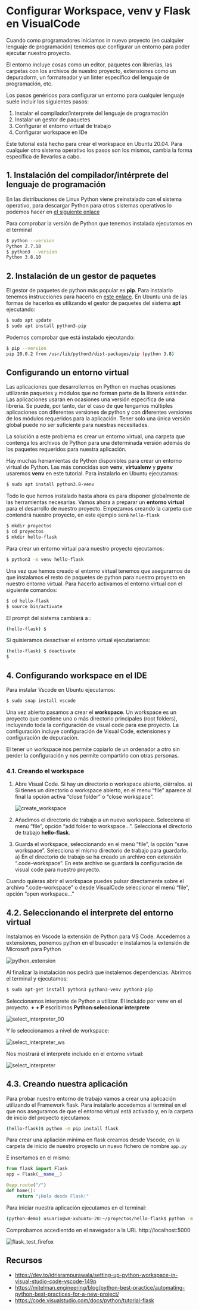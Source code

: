 # Configurar Workspace, venv y Flask en VisualCode

Cuando como programadores iniciamos in nuevo proyecto (en cualquier lenguaje de programación) tenemos que configurar un entorno para poder ejecutar nuestro proyecto.

El entorno incluye cosas como un editor, paquetes con librerías, las carpetas con los archivos de nuestro proyecto, extensiones como un depuradorm, un formateador y un linter específico del lenguaje de programación, etc.

Los pasos genéricos para configurar un entorno para cualquier lenguaje suele incluir los siguientes pasos:

1. Instalar el compilador/interprete del lenguaje de programación
2. Instalar un gestor de paquetes
3. Configurar el entorno virtual de trabajo
4. Configurar workspace en IDe

Este tutorial está hecho para crear el workspace en Ubuntu 20.04. Para cualquier otro sistema operativo los pasos son los mismos, cambia la forma específica de llevarlos a cabo.

## 1. Instalación del compilador/intérprete del lenguaje de programación

En las distribuciones de Linux Python viene preinstalado con el sistema operativo, para descargar Python para otros sistemas operativos lo podemos hacer en [el siguiente enlace](https://www.python.org/downloads/)

Para comprobar la versión de Python que tenemos instalada ejecutamos en el terminal

```bash
$ python --version
Python 2.7.18
$ python3 --version
Python 3.8.10
```

## 2. Instalación de un gestor de paquetes

El gestor de paquetes de python más popular es **pip**. Para instalarlo tenemos instrucciones para hacerlo en [este enlace](https://pip.pypa.io/en/stable/installation/). En Ubuntu una de las formas de hacerlos es utilizando el gestor de paquetes del sistema **apt** ejecutando:

```bash
$ sudo apt update
$ sudo apt install python3-pip
```

Podemos comprobar que está instalado ejecutando:

```bash
$ pip --version
pip 20.0.2 from /usr/lib/python3/dist-packages/pip (python 3.8)
```

## Configurando un entorno virtual

Las aplicaciones que desarrollemos en Python en muchas ocasiones utilizarán paquetes y módulos que no forman parte de la librería estándar. Las aplicaciones usarán en ocasiones una versión específica de una librería. Se puede, por tanto, dar el caso de que tengamos múltiples aplicaciones con diferentes versiones de python y con diferentes versiones de los módulos requeridos para la aplicación. Tener solo una única versión global puede no ser suficiente para nuestras necesitades.

La solución a este problema es crear un entorno virtual, una carpeta que contenga los archivos de Python para una determinada versión además de los paquetes requeridos para nuestra aplicación.

Hay muchas herramientas de Python disponibles para crear un entorno virtual de Python. Las más conocidas son **venv**, **virtualenv** y **pyenv** usaremos **venv** en este tutorial. Para instalarlo en Ubuntu ejecutamos:

```bash
$ sudo apt install python3.8-venv
```

Todo lo que hemos instalado hasta ahora es para disponer globalmente de las herramientas necesarias. Vamos ahora a preparar un **entorno virtual** para el desarrollo de nuestro proyecto. Empezamos creando la carpeta que contendrá nuestro proyecto, en este ejemplo será `hello-flask` 

```bash
$ mkdir proyectos
$ cd proyectos
$ mkdir hello-flask

```

Para crear un entorno virtual para nuestro proyecto ejecutamos:

```bash
$ python3 -m venv hello-flask
```

Una vez que hemos creado el entorno virtual tenemos que asegurarnos de que instalamos el resto de paquetes de python para nuestro proyecto en nuestro entorno virtual. Para hacerlo activamos el entorno virtual con el siguiente comandos:

```bash
$ cd hello-flask
$ source bin/activate
```
El prompt del sistema cambiará a :
```bash
(hello-flask) $ 
```
Si quisieramos desactivar el entorno virtual ejecutaríamos:

```bash
(hello-flask) $ deactivate
$
```

## 4. Configurando workspace en el IDE

Para instalar Vscode en Ubuntu ejecutamos:

```bash
$ sudo snap install vscode
```

Una vez abierto pasamos a crear el **workspace**. Un workspace es un proyecto que contiene uno o más directorio principales (root folders), incluyendo toda la configuración de visual code para ese proyecto. La configuración incluye configuración de Visual Code, extensiones y  configuración de depuración.

El tener un workspace nos permite copiarlo de un ordenador a otro sin perder la configuración y nos permite compartirlo con otras personas.

### 4.1. Creando el workspace

1. Abre Visual Code. Si hay un directorio o workspace abierto, ciérralos.
    a) Si tienes un directorio o workspace abierto,  en el menu “file” aparece al final la opción activa “close folder” o “close workspace”.

   ![create_workspace](imgs/create_workspace.png)

2. Añadimos el directorio de trabajo a un nuevo workspace. Selecciona   el   menú   “file”,   opción   “add   folder   to workspace...”. Selecciona el directorio de trabajo **hello-flask**.

3. Guarda el workspace, seleccionando en el menú “file”, la opción “save workspace”. Selecciona el mismo directorio de trabajo para guardarlo.
    a) En el directorio de trabajo se ha creado un archivo con extensión   “.code-workspace”.   En   este   archivo   se guardará la configuración de visual code para nuestro proyecto.

Cuando quieras abrir el workspace puedes pulsar directamente sobre  el archivo   “.code-workspace”   o   desde   VisualCode seleccionar el menú “file”, opción “open workspace...”

## 4.2. Seleccionando el interprete del entorno virtual

Instalamos en Vscode la extensión de Python para VS Code. Accedemos a extensiones, ponemos python en el buscador e instalamos la extensión de Microsoft para Python

![python_extension](imgs/python_extension.png)

Al finalizar la instalación nos pedirá que instalemos dependencias. Abrimos el terminal y ejecutamos:

```bash
$ sudo apt-get install python3 python3-venv python3-pip
```

Seleccionamos interprete de Python a utilizar. El incluido por venv en el proyecto. **<SHIFT> + <CTRL> + P** escribimos **Python:seleccionar interprete** 

![select_interpreter_00](imgs/select_interpreter_00.png)

Y lo seleccionamos a nivel de workspace:

![select_interpreter_ws](/home/ivan/mega/clases/github/ets/ut2/recursos/imgs/select_interpreter_ws.png)

Nos mostrará el interprete incluido en el entorno virtual:

![select_interpreter](imgs/select_interpreter.png)

## 4.3. Creando nuestra aplicación

Para probar nuestro entorno de trabajo vamos a crear una aplicación utilizando el Framework flask. Para instalarlo accedemos al terminal en el que nos aseguramos de que el entorno virtual está activado y, en la carpeta de inicio del proyecto ejecutamos:

```bash
(hello-flask)$ python -m pip install flask

```

Para crear una apliación mínima en flask creamos desde Vscode, en la carpeta de inicio de nuestro proyecto un nuevo fichero de nombre `app.py`

E insertamos en el mismo:

```python
from flask import Flask
app = Flask(__name__)

@app.route("/")
def home():
    return "¡Hola desde Flask!"
```

Para iniciar nuestra aplicación ejecutamos en el terminal:

```bash
(python-demo) usuario@vm-xubuntu-20:~/proyectos/hello-flask$ python -m flask run
```

Comprobamos accedientdo en el navegador a la URL http://localhost:5000

![flask_test_firefox](imgs/flask_test_firefox.png)



## Recursos

* https://dev.to/idrisrampurawala/setting-up-python-workspace-in-visual-studio-code-vscode-149p
* https://mitelman.engineering/blog/python-best-practice/automating-python-best-practices-for-a-new-project/
* https://code.visualstudio.com/docs/python/tutorial-flask